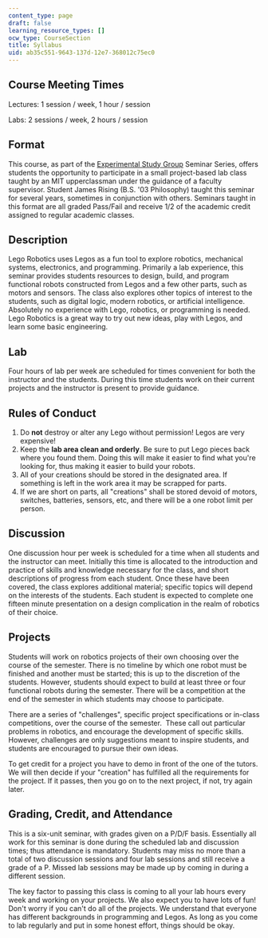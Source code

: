 ```yaml
---
content_type: page
draft: false
learning_resource_types: []
ocw_type: CourseSection
title: Syllabus
uid: ab35c551-9643-137d-12e7-368012c75ec0
---
```

## **Course Meeting Times**

Lectures: 1 session / week, 1 hour / session

Labs: 2 sessions / week, 2 hours / session

## **Format**

This course, as part of the [Experimental Study Group](http://esg.mit.edu/) Seminar Series, offers students the opportunity to participate in a small project-based lab class taught by an MIT upperclassman under the guidance of a faculty supervisor. Student James Rising (B.S. '03 Philosophy) taught this seminar for several years, sometimes in conjunction with others. Seminars taught in this format are all graded Pass/Fail and receive 1/2 of the academic credit assigned to regular academic classes.

## **Description**

Lego Robotics uses Legos as a fun tool to explore robotics, mechanical systems, electronics, and programming. Primarily a lab experience, this seminar provides students resources to design, build, and program functional robots constructed from Legos and a few other parts, such as motors and sensors. The class also explores other topics of interest to the students, such as digital logic, modern robotics, or artificial intelligence. Absolutely no experience with Lego, robotics, or programming is needed. Lego Robotics is a great way to try out new ideas, play with Legos, and learn some basic engineering.

## **Lab**

Four hours of lab per week are scheduled for times convenient for both the instructor and the students. During this time students work on their current projects and the instructor is present to provide guidance.

## **Rules of Conduct**

1. Do **not** destroy or alter any Lego without permission! Legos are very expensive!
2. Keep the **lab area clean and orderly**. Be sure to put Lego pieces back where you found them. Doing this will make it easier to find what you're looking for, thus making it easier to build your robots.
3. All of your creations should be stored in the designated area. If something is left in the work area it may be scrapped for parts.
4. If we are short on parts, all "creations" shall be stored devoid of motors, switches, batteries, sensors, etc, and there will be a one robot limit per person.

## **Discussion**

One discussion hour per week is scheduled for a time when all students and the instructor can meet. Initially this time is allocated to the introduction and practice of skills and knowledge necessary for the class, and short descriptions of progress from each student. Once these have been covered, the class explores additional material; specific topics will depend on the interests of the students. Each student is expected to complete one fifteen minute presentation on a design complication in the realm of robotics of their choice.

## **Projects**

Students will work on robotics projects of their own choosing over the course of the semester. There is no timeline by which one robot must be finished and another must be started; this is up to the discretion of the students. However, students should expect to build at least three or four functional robots during the semester. There will be a competition at the end of the semester in which students may choose to participate.

There are a series of "challenges", specific project specifications or in-class competitions, over the course of the semester.  These call out particular problems in robotics, and encourage the development of specific skills.  However, challenges are only suggestions meant to inspire students, and students are encouraged to pursue their own ideas.

To get credit for a project you have to demo in front of the one of the tutors. We will then decide if your "creation" has fulfilled all the requirements for the project. If it passes, then you go on to the next project, if not, try again later.

## **Grading, Credit, and Attendance**

This is a six-unit seminar, with grades given on a P/D/F basis. Essentially all work for this seminar is done during the scheduled lab and discussion times; thus attendance is mandatory. Students may miss no more than a total of two discussion sessions and four lab sessions and still receive a grade of a P. Missed lab sessions may be made up by coming in during a different session.

The key factor to passing this class is coming to all your lab hours every week and working on your projects. We also expect you to have lots of fun! Don't worry if you can't do all of the projects. We understand that everyone has different backgrounds in programming and Legos. As long as you come to lab regularly and put in some honest effort, things should be okay.